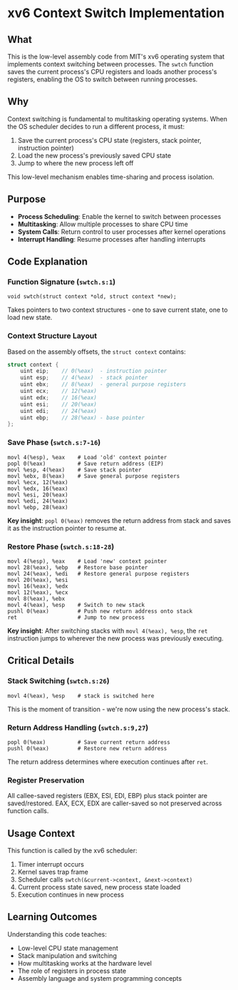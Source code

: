 # xv6 Context Switch Implementation

## What

This is the low-level assembly code from MIT's xv6 operating system that implements context switching between processes. The `swtch` function saves the current process's CPU registers and loads another process's registers, enabling the OS to switch between running processes.

## Why

Context switching is fundamental to multitasking operating systems. When the OS scheduler decides to run a different process, it must:
1. Save the current process's CPU state (registers, stack pointer, instruction pointer)
2. Load the new process's previously saved CPU state
3. Jump to where the new process left off

This low-level mechanism enables time-sharing and process isolation.

## Purpose

- **Process Scheduling**: Enable the kernel to switch between processes
- **Multitasking**: Allow multiple processes to share CPU time
- **System Calls**: Return control to user processes after kernel operations
- **Interrupt Handling**: Resume processes after handling interrupts

## Code Explanation

### Function Signature (`swtch.s:1`)
```assembly
void swtch(struct context *old, struct context *new);
```
Takes pointers to two context structures - one to save current state, one to load new state.

### Context Structure Layout
Based on the assembly offsets, the `struct context` contains:
```c
struct context {
    uint eip;    // 0(%eax)  - instruction pointer
    uint esp;    // 4(%eax)  - stack pointer  
    uint ebx;    // 8(%eax)  - general purpose registers
    uint ecx;    // 12(%eax)
    uint edx;    // 16(%eax)
    uint esi;    // 20(%eax)
    uint edi;    // 24(%eax)
    uint ebp;    // 28(%eax) - base pointer
};
```

### Save Phase (`swtch.s:7-16`)
```assembly
movl 4(%esp), %eax    # Load 'old' context pointer
popl 0(%eax)          # Save return address (EIP)
movl %esp, 4(%eax)    # Save stack pointer
movl %ebx, 8(%eax)    # Save general purpose registers
movl %ecx, 12(%eax)
movl %edx, 16(%eax)
movl %esi, 20(%eax)
movl %edi, 24(%eax)
movl %ebp, 28(%eax)
```
**Key insight**: `popl 0(%eax)` removes the return address from stack and saves it as the instruction pointer to resume at.

### Restore Phase (`swtch.s:18-28`)
```assembly
movl 4(%esp), %eax    # Load 'new' context pointer  
movl 28(%eax), %ebp   # Restore base pointer
movl 24(%eax), %edi   # Restore general purpose registers
movl 20(%eax), %esi
movl 16(%eax), %edx
movl 12(%eax), %ecx
movl 8(%eax), %ebx
movl 4(%eax), %esp    # Switch to new stack
pushl 0(%eax)         # Push new return address onto stack
ret                   # Jump to new process
```
**Key insight**: After switching stacks with `movl 4(%eax), %esp`, the `ret` instruction jumps to wherever the new process was previously executing.

## Critical Details

### Stack Switching (`swtch.s:26`)
```assembly
movl 4(%eax), %esp    # stack is switched here
```
This is the moment of transition - we're now using the new process's stack.

### Return Address Handling (`swtch.s:9,27`)
```assembly
popl 0(%eax)          # Save current return address
pushl 0(%eax)         # Restore new return address
```
The return address determines where execution continues after `ret`.

### Register Preservation
All callee-saved registers (EBX, ESI, EDI, EBP) plus stack pointer are saved/restored. EAX, ECX, EDX are caller-saved so not preserved across function calls.

## Usage Context

This function is called by the xv6 scheduler:
1. Timer interrupt occurs
2. Kernel saves trap frame
3. Scheduler calls `swtch(&current->context, &next->context)`
4. Current process state saved, new process state loaded
5. Execution continues in new process

## Learning Outcomes

Understanding this code teaches:
- Low-level CPU state management
- Stack manipulation and switching
- How multitasking works at the hardware level
- The role of registers in process state
- Assembly language and system programming concepts